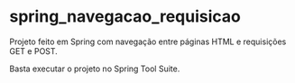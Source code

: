 # spring_navegacao_requisicao
Projeto feito em Spring com navegação entre páginas HTML e requisições GET e POST.

Basta executar o projeto no Spring Tool Suite.
